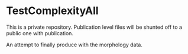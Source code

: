 # TestComplexityAll
This is a private repository. Publication level files will be shunted off to a public one with publication.

An attempt to finally produce with the morphology data.